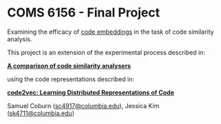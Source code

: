 # COMS 6156 - Final Project
Examining the efficacy of [code embeddings](https://urialon.cswp.cs.technion.ac.il/wp-content/uploads/sites/83/2018/12/code2vec-popl19.pdf) in the task of code similarity analysis.

This project is an extension of the experimental process described in:

[**A comparison of code similarity analysers**](https://link.springer.com/article/10.1007/s10664-017-9564-7)

using the code representations described in:

[**code2vec: Learning Distributed Representations of Code**](https://link.springer.com/article/10.1007/s10664-017-9564-7)

Samuel Coburn (sc4917@columbia.edu), Jessica Kim (sk4711@columbia.edu)
